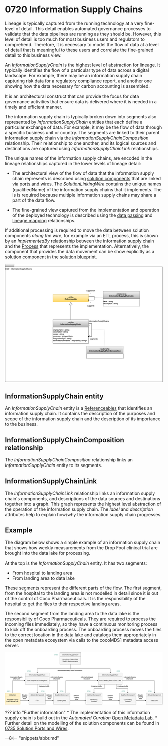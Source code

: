 <!-- SPDX-License-Identifier: CC-BY-4.0 -->
<!-- Copyright Contributors to the ODPi Egeria project 2020. -->


# 0720 Information Supply Chains

Lineage is typically captured from the running technology at a very fine-level of detail.  This detail enables automated governance processes to validate that the data pipelines are running as they should be.  However, this level of detail is too much for most business users and regulators to comprehend.  Therefore, it is necessary to model the flow of data at a level of detail that is meaningful to these users and correlate the fine-grained detail to this business view.

An *InformationSupplyChain* is the highest level of abstraction for lineage.  It typically identifies the flow of a particular type of data across a digital landscape.  For example, there may be an information supply chain capturing risk data for a regulatory compliance report, and another one showing how the data necessary for carbon accounting is assembled.

It is an architectural construct that can provide the focus for data governance activities that ensure data is delivered where it is needed in a timely and efficient manner.

The information supply chain is typically broken down into segments also represented by *InformationSupplyChain* entities that each define a particular exchange of data.  For example, it may be the flow of data through a specific business unit or country.  The segments are linked to their parent information supply chain via the *InformationSupplyChainComposition* relationship.  Their relationship to one another, and its logical sources and destinations are captured using *InformationSupplyChainLink* relationships.

The unique names of the information supply chains, are encoded in the lineage relationships captured in the lower levels of lineage detail:

* The architectural view of the flow of data that the information supply chain represents is described using [solution components](/types/7/0730-Solution-Components) that are linked via [ports and wires](/types/7/0735-Solution-Ports-and-Wires).  The [*SolutionLinkingWire*](/types/7/0735-Solution-Ports-and-Wires) contains the unique names (qualifiedName) of the information supply chains that it implements.  The is is required because multiple information supply chains may share a part of the data flow.

* The fine-grained view captured from the implementation and operation of the deployed technology is described using the [data passing](/types/7/0750-Data-Passing) and [lineage mapping](/types/7/0770-Lineage-Mapping)  relationships.

If additional processing is required to move the data between solution components *along the wire*, for example via an ETL process, this is shown by an *ImplementedBy* relationship between the information supply chain and the [Process](/types/0/0010-Base-Model) that represents the implementation.  Alternatively, the component that provides the data movement can be show explicitly as a solution component in the [solution blueprint](/types/7/0740-Solution-Blueprints).

![UML](0720-Information-Supply-Chains.svg)

## InformationSupplyChain entity

An *InformationSupplyChain* entity is a [Referenceables](/types/0/0010-Base-Model) that identifies an information supply chain.  It contains the description of the purposes and scope of the information supply chain and the description of its importance to the business.

## InformationSupplyChainComposition relationship

The *InformationSupplyChainComposition* relationship links an *InformationSupplyChain* entity to its segments.

## InformationSupplyChainLink

The *InformationSupplyChainLink* relationship links an information supply chain's components, and descriptions of the data sources and destinations together into a graph.  This graph represents the highest level abstraction of the operation of the information supply chain. The *label* and *description* attributes help to explain how/why the information supply chain progresses.

## Example

The diagram below shows a simple example of an information supply chain that shows how weekly measurements from the Drop Foot clinical trial are brought into the data lake for processing.

At the top is the *InformationSupplyChain* entity.  It has two segments:

* From hospital to landing area
* From landing area to data lake

These segments represent the different parts of the flow.  The first segment, from the hospital to the landing area is not modelled in detail since it is out of the control of Coco Pharmaceuticals.  It is the responsibility of the hospital to get the files to their respective landing areas.

The second segment from the landing area to the data lake is the responsibility of Coco Pharmaceuticals.  They are required to process the incoming files immediately, so they have a continuous monitoring process to kick off the onboarding process.  The onboarding process moves the files to the correct location in the data lake and catalogs them appropriately in the open metadata ecosystem via calls to the cocoMDS1 metadata access server.

![Modelled Lineage Flow](area-7-lineage-example-summary.svg)


??? info "Further information"
    * The implementation of this information supply chain is build out in the *Automated Curation* [Open Metadata Lab](/education/open-metadata-labs/overview).
    * Further detail on the modelling of the solution components can be found in [0735 Solution Ports and Wires](/types/7/0735-Solution-Ports-and-Wires).



--8<-- "snippets/abbr.md"